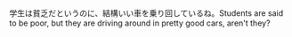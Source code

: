 <tr><td>学生は貧乏だというのに、結構いい車を乗り回しているね。<td><tr><tr><td>Students are said to be poor, but they are driving around in pretty good cars, aren't they?<td><tr></table>


